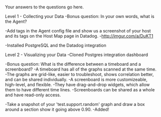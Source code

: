 Your answers to the questions go here.

Level 1 - Collecting your Data
  -Bonus question: In your own words, what is the Agent?

  -Add tags in the Agent config file and show us a screenshot
   of your host and its tags on the Host Map page in Datadog.
   -http://imgur.com/a/DuKT1

  -Installed PostgreSQL and the Datadog integration


Level 2 - Visualizing your Data
  -Cloned Postgres integration dashboard

  -Bonus question: What is the difference between a timeboard and a screenboard?
    -A timeboard has all of the graphs scanned at the same time.
      -The graphs are grid-like, easier to troubleshoot, shows correlation better,
       and can be shared individually.
    -A screenboard is more customizeable, high-level, and flexible.
      -They have drag-and-drop widgets, which allow them to have different time lines.
      -Screenboards can be shared as a whole and have read-only access.

  -Take a snapshot of your 'test.support.random' graph and draw a box around a section
   show it going above 0.90.
      -Added!
